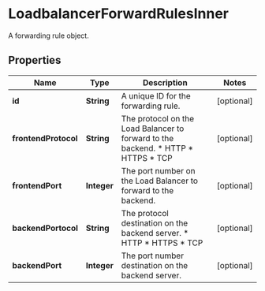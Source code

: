 

# LoadbalancerForwardRulesInner

A forwarding rule object.

## Properties

| Name | Type | Description | Notes |
|------------ | ------------- | ------------- | -------------|
|**id** | **String** | A unique ID for the forwarding rule. |  [optional] |
|**frontendProtocol** | **String** | The protocol on the Load Balancer to forward to the backend.  * HTTP * HTTPS * TCP |  [optional] |
|**frontendPort** | **Integer** | The port number on the Load Balancer to forward to the backend. |  [optional] |
|**backendPortocol** | **String** | The protocol destination on the backend server.  * HTTP * HTTPS * TCP |  [optional] |
|**backendPort** | **Integer** | The port number destination on the backend server.  |  [optional] |



